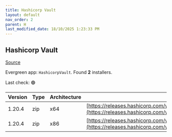 ```yaml
---
title: Hashicorp Vault
layout: default
nav_order: 2
parent: H
last_modified_date: 18/10/2025 1:23:33 PM
---
```


## Hashicorp Vault

[Source](https://www.vaultproject.io/)

Evergreen app: `HashicorpVault`. Found **2** installers.

Last check: 🟢

| Version | Type | Architecture | URI                                                                                                                                                      |
| ------- | ---- | ------------ | -------------------------------------------------------------------------------------------------------------------------------------------------------- |
| 1.20.4  | zip  | x64          | [https://releases.hashicorp.com/vault/1.20.4/vault_1.20.4_windows_amd64.zip](https://releases.hashicorp.com/vault/1.20.4/vault_1.20.4_windows_amd64.zip) |
| 1.20.4  | zip  | x86          | [https://releases.hashicorp.com/vault/1.20.4/vault_1.20.4_windows_386.zip](https://releases.hashicorp.com/vault/1.20.4/vault_1.20.4_windows_386.zip)     |
